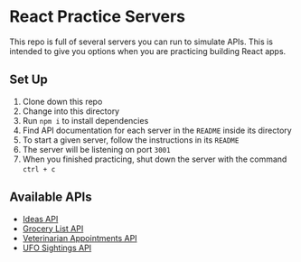 # React Practice Servers

This repo is full of several servers you can run to simulate APIs. This is intended to give you options when you are practicing building React apps.

## Set Up

1. Clone down this repo
1. Change into this directory
1. Run `npm i` to install dependencies
1. Find API documentation for each server in the `README` inside its directory
1. To start a given server, follow the instructions in its `README` 
1. The server will be listening on port `3001`
1. When you finished practicing, shut down the server with the command `ctrl + c`

## Available APIs

* [Ideas API](/ideas/README.md)
* [Grocery List API](/grocery-list/README.md)
* [Veterinarian Appointments API](/vet-appts/README.md)
* [UFO Sightings API](/ufo-sightings/README.md)